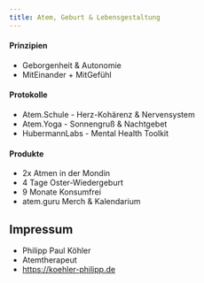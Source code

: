 ```yaml
---
title: Atem, Geburt & Lebensgestaltung
---
```

#### Prinzipien
* Geborgenheit & Autonomie
* MitEinander + MitGefühl
#### Protokolle
* Atem.Schule - Herz-Kohärenz & Nervensystem
* Atem.Yoga - Sonnengruß & Nachtgebet
* HubermannLabs - Mental Health Toolkit
#### Produkte
* 2x Atmen in der Mondin
* 4 Tage Oster-Wiedergeburt
* 9 Monate Konsumfrei
* atem.guru Merch & Kalendarium
## Impressum
* Philipp Paul Köhler
* Atemtherapeut
* https://koehler-philipp.de